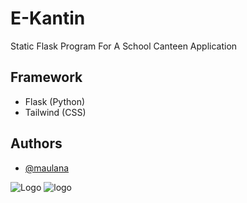 # E-Kantin
Static Flask Program For A School Canteen Application

## Framework
- Flask (Python)
- Tailwind (CSS)


## Authors
- [@maulana](https://www.github.com/tsaqifmaulana444)

![Logo](https://img.shields.io/badge/lang-python-blue)
![logo](https://img.shields.io/badge/framework-flask-yellow)
